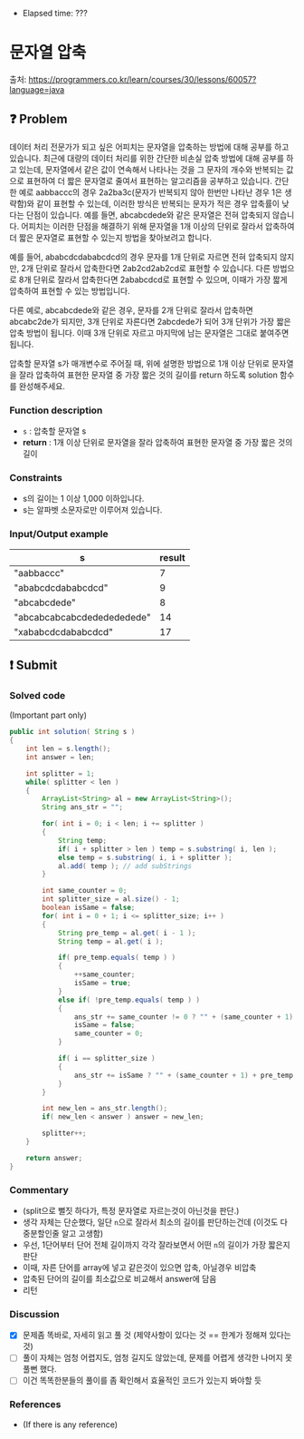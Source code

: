 - Elapsed time: ???

# 문자열 압축
출처: https://programmers.co.kr/learn/courses/30/lessons/60057?language=java

## :question: Problem
데이터 처리 전문가가 되고 싶은 어피치는 문자열을 압축하는 방법에 대해 공부를 하고 있습니다. 최근에 대량의 데이터 처리를 위한 간단한 비손실 압축 방법에 대해 공부를 하고 있는데, 문자열에서 같은 값이 연속해서 나타나는 것을 그 문자의 개수와 반복되는 값으로 표현하여 더 짧은 문자열로 줄여서 표현하는 알고리즘을 공부하고 있습니다.
간단한 예로 aabbaccc의 경우 2a2ba3c(문자가 반복되지 않아 한번만 나타난 경우 1은 생략함)와 같이 표현할 수 있는데, 이러한 방식은 반복되는 문자가 적은 경우 압축률이 낮다는 단점이 있습니다. 예를 들면, abcabcdede와 같은 문자열은 전혀 압축되지 않습니다. 어피치는 이러한 단점을 해결하기 위해 문자열을 1개 이상의 단위로 잘라서 압축하여 더 짧은 문자열로 표현할 수 있는지 방법을 찾아보려고 합니다.

예를 들어, ababcdcdababcdcd의 경우 문자를 1개 단위로 자르면 전혀 압축되지 않지만, 2개 단위로 잘라서 압축한다면 2ab2cd2ab2cd로 표현할 수 있습니다. 다른 방법으로 8개 단위로 잘라서 압축한다면 2ababcdcd로 표현할 수 있으며, 이때가 가장 짧게 압축하여 표현할 수 있는 방법입니다.

다른 예로, abcabcdede와 같은 경우, 문자를 2개 단위로 잘라서 압축하면 abcabc2de가 되지만, 3개 단위로 자른다면 2abcdede가 되어 3개 단위가 가장 짧은 압축 방법이 됩니다. 이때 3개 단위로 자르고 마지막에 남는 문자열은 그대로 붙여주면 됩니다.

압축할 문자열 s가 매개변수로 주어질 때, 위에 설명한 방법으로 1개 이상 단위로 문자열을 잘라 압축하여 표현한 문자열 중 가장 짧은 것의 길이를 return 하도록 solution 함수를 완성해주세요.

### Function description
- `s` : 압축할 문자열 s
- __return__ : 1개 이상 단위로 문자열을 잘라 압축하여 표현한 문자열 중 가장 짧은 것의 길이

### Constraints
- s의 길이는 1 이상 1,000 이하입니다.
- s는 알파벳 소문자로만 이루어져 있습니다.

### Input/Output example
| s                          | result |
| -------------------------- | ------ |
| "aabbaccc"                 | 7      |
| "ababcdcdababcdcd"         | 9      |
| "abcabcdede"               | 8      |
| "abcabcabcabcdededededede" | 14     |
| "xababcdcdababcdcd"        | 17     |

## :exclamation: Submit
### Solved code
(Important part only)
``` java
public int solution( String s )
{
    int len = s.length();
    int answer = len;

    int splitter = 1;
    while( splitter < len )
    {
        ArrayList<String> al = new ArrayList<String>();
        String ans_str = "";

        for( int i = 0; i < len; i += splitter )
        {
            String temp;
            if( i + splitter > len ) temp = s.substring( i, len );
            else temp = s.substring( i, i + splitter );
            al.add( temp ); // add subStrings
        }

        int same_counter = 0;
        int splitter_size = al.size() - 1;
        boolean isSame = false;
        for( int i = 0 + 1; i <= splitter_size; i++ )
        {
            String pre_temp = al.get( i - 1 );
            String temp = al.get( i );

            if( pre_temp.equals( temp ) )
            {
                ++same_counter;
                isSame = true;
            }
            else if( !pre_temp.equals( temp ) )
            {
                ans_str += same_counter != 0 ? "" + (same_counter + 1) + pre_temp : "" + pre_temp;
                isSame = false;
                same_counter = 0;
            }

            if( i == splitter_size )
            {
                ans_str += isSame ? "" + (same_counter + 1) + pre_temp : "" + temp;
            }
        }

        int new_len = ans_str.length();
        if( new_len < answer ) answer = new_len;

        splitter++;
    }

    return answer;
}
```

### Commentary
- (split으로 뻘짓 하다가, 특정 문자열로 자르는것이 아닌것을 판단.)
- 생각 자체는 단순했다, 일단 `n`으로 잘라서 최소의 길이를 판단하는건데 (이것도 다중분할인줄 알고 고생함)
- 우선, 1단어부터 단어 전체 길이까지 각각 잘라보면서 어떤 `n`의 길이가 가장 짧은지 판단
- 이때, 자른 단어를 array에 넣고 같은것이 있으면 압축, 아닐경우 비압축
- 압축된 단어의 길이를 최소값으로 비교해서 answer에 담음
- 리턴

### Discussion
- [x] 문제좀 똑바로, 자세히 읽고 풀 것 (제약사항이 있다는 것 == 한계가 정해져 있다는 것)
- [ ] 풀이 자체는 엄청 어렵지도, 엄청 길지도 않았는데, 문제를 어렵게 생각한 나머지 못풀뻔 했다.
- [ ] 이건 똑똑한분들의 풀이를 좀 확인해서 효율적인 코드가 있는지 봐야할 듯

### References
- (If there is any reference)